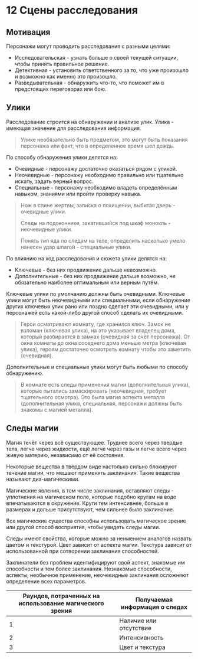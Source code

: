 # 12 Сцены расследования

## Мотивация

Персонажи могут проводить расследования с разными целями:
- Исследовательская - узнать больше о своей текущей ситуации, чтобы принять правильное решение.
- Детективная - установить ответственного за то, что уже произошло и возможно как именно это произошло.
- Разведывательная - обнаружить что-то, что поможет им в предстоящих переговорах или бою.

## Улики

Расследование строится на обнаружении и анализе улик. Улика - имеющая значение для расследования информация.

>Улике необязательно быть предметом, это могут быть показания персонажа или факт, что в определенное время шел дождь.

По способу обнаружения улики делятся на:
- Очевидные - персонажу достаточно оказаться рядом с уликой.
- Неочевидные - персонажу необходимо правильно или тщательно искать, задать верный вопрос.
- Специальные - персонажу необходимо владеть определённым навыком, знаниями или пройти проверку навыка.

>Нож в спине жертвы, записка о похищении, выбитая дверь - очевидные улики.
>
>Следы на подоконнике, закатившийся под шкаф монокль - неочевидные улики.
>
>Понять тип яда по следам на теле, определить насколько умело нанесен удар шпагой - специальные улики.

По влиянию на ход расследования и сюжета улики делятся на:
- Ключевые - без них продвижение дальше невозможно.
- Дополнительные - без них продвижение дальше возможно, не обязательно наиболее оптимальным или верным путём.

Ключевые улики по умолчанию должны быть очевидными.
Ключевые улики могут быть неочевидными или специальными,
если обнаружение других ключевых улик рано или поздно сделает эти очевидными,
или у персонажей есть какой-либо другой способ сделать их очевидными.

>Герои осматривают комнату, где хранился ключ.
>Замок не взломан (ключевая улика), на это указывает владелец дома,
>который разбирается в замках (очевидная за счет персонажа).
>От окна комнаты до окна соседнего дома меньше метра (ключевая улика),
>героям достаточно осмотреть комнату чтобы это заметить (очевидная).

Дополнительные и специальные улики могут быть любыми по способу обнаружению.

>В комнате есть следы применения магии (дополнительная улика),
>которые пытались замаскировать (неочевидная, требует тщательного осмотра).
>Это была магия аспекта металла (дополнительная улика, специальная, персонажи должны быть знакомы с магией металла).

## Следы магии

Магия течёт через всё существующее.
Труднее всего через твердые тела, легче через жидкости, ещё легче через газы 
и легче всего через живую материю, независимо от её состояния.

Некоторые вещества в твёрдом виде настолько сильно блокируют течение магии, что мешают применять заклинания.
Такие вещества называют диа-магическими.

Магические явления, в том числе заклинания, оставляют следы - уплотнения на магическом поле,
которые подобно кругам на воде впечатываются в окружение.
Круги тем интенсивнее, больше в размерах и дольше присутствуют, чем сильнее было заклинание.

Все магические существа способны использовать магическое зрение или другой способ восприятия, чтобы увидеть следы магии.

Следы имеют свойства, которые можно за неимением аналогов назвать цветом и текстурой.
Цвет зависит от аспекта магии. Текстура зависит от использованной при сотворении заклинания способностей.

Заклинатели без проблем идентифицируют свой аспект, знакомые им способности и тем более заклинания.
Незнакомые способности, аспекты, необычное применение, неочевидные заклинания осложняют определение всех параметров.

| Раундов, потраченных на использование магического зрения | Получаемая информация о следах |
|----------------------------------------------------------|--------------------------------|
| 1                                                        | Наличие или отсутствие         |
| 2                                                        | Интенсивность                  |
| 3                                                        | Цвет и текстура                |

